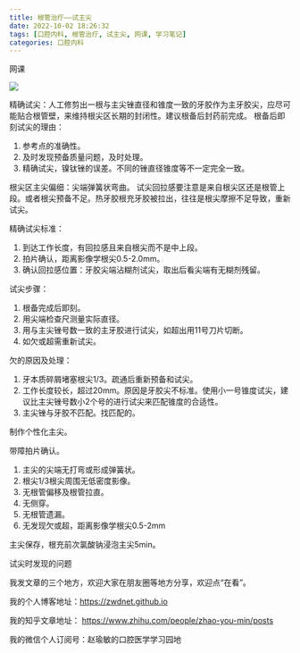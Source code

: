 ```yaml
---
title: 根管治疗——试主尖
date: 2022-10-02 18:26:32
tags: [口腔内科, 根管治疗, 试主尖, 网课, 学习笔记]
categories: 口腔内科
---
```

网课

![](https://zymblog-1258069789.cos.ap-chengdu.myqcloud.com/blog0318-sj/01.jpg)

精确试尖：人工修剪出一根与主尖锉直径和锥度一致的牙胶作为主牙胶尖，应尽可能贴合根管壁，来维持根尖区长期的封闭性。建议根备后封药前完成。
根备后即刻试尖的理由：
1. 参考点的准确性。
2. 及时发现预备质量问题，及时处理。
3. 精确试尖，镍钛锉的误差。不同的锉直径锥度等不一定完全一致。

根尖区主尖偏细：尖端弹簧状弯曲。
试尖回拉感要注意是来自根尖区还是根管上段。或者根尖预备不足。热牙胶根充牙胶被拉出，往往是根尖摩擦不足导致，重新试尖。

精确试尖标准：
1. 到达工作长度，有回拉感且来自根尖而不是中上段。
2. 拍片确认，距离影像学根尖0.5-2.0mm。
3. 确认回拉感位置：牙胶尖端沾糊剂试尖，取出后看尖端有无糊剂残留。

试尖步骤：
1. 根备完成后即刻。
2. 用尖端检查尺测量实际直径。
3. 用与主尖锉号数一致的主牙胶进行试尖，如超出用11号刀片切断。
4. 如欠或超需重新试尖。

欠的原因及处理：
1. 牙本质碎屑堵塞根尖1/3。疏通后重新预备和试尖。
2. 工作长度较长，超过20mm。原因是牙胶尖不标准。使用小一号锥度试尖，建议比主尖锉号数小2个号的进行试尖来匹配锥度的合适性。
3. 主尖锉与牙胶不匹配。找匹配的。

制作个性化主尖。

带障拍片确认。
1. 主尖的尖端无打弯或形成弹簧状。
2. 根尖1/3根尖周围无低密度影像。
3. 无根管偏移及根管拉直。
4. 无侧穿。
5. 无根管遗漏。
6. 无发现欠或超，距离影像学根尖0.5-2mm

主尖保存，根充前次氯酸钠浸泡主尖5min。

试尖时发现的问题


我发文章的三个地方，欢迎大家在朋友圈等地方分享，欢迎点“在看”。

我的个人博客地址：https://zwdnet.github.io

我的知乎文章地址： https://www.zhihu.com/people/zhao-you-min/posts

我的微信个人订阅号：赵瑜敏的口腔医学学习园地